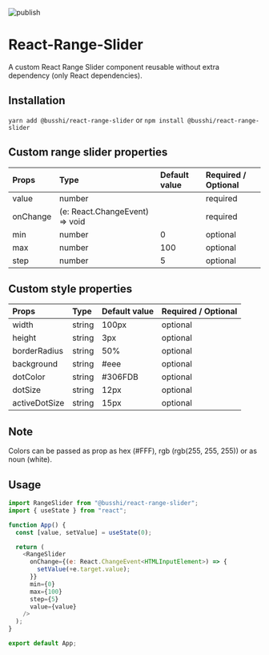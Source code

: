 ![publish](https://github.com/busshi/npm-react-range-slider/actions/workflows/publish-npm.yml/badge.svg)

# React-Range-Slider

A custom React Range Slider component reusable without extra dependency (only React dependencies).

## Installation

`yarn add @busshi/react-range-slider` or `npm install @busshi/react-range-slider`

## Custom range slider properties

| Props    | Type                                             | Default value | Required / Optional |
| :------- | :----------------------------------------------- | :------------ | :------------------ |
| value    | number                                           |               | required            |
| onChange | (e: React.ChangeEvent<HTMLInputElement>) => void |               | required            |
| min      | number                                           | 0             | optional            |
| max      | number                                           | 100           | optional            |
| step     | number                                           | 5             | optional            |

## Custom style properties

| Props         | Type   | Default value | Required / Optional |
| :------------ | :----- | :------------ | :------------------ |
| width         | string | 100px         | optional            |
| height        | string | 3px           | optional            |
| borderRadius  | string | 50%           | optional            |
| background    | string | #eee          | optional            |
| dotColor      | string | #306FDB       | optional            |
| dotSize       | string | 12px          | optional            |
| activeDotSize | string | 15px          | optional            |

## Note

Colors can be passed as prop as hex (#FFF), rgb (rgb(255, 255, 255)) or as noun (white).

## Usage

```js
import RangeSlider from "@busshi/react-range-slider";
import { useState } from "react";

function App() {
  const [value, setValue] = useState(0);

  return (
    <RangeSlider
      onChange={(e: React.ChangeEvent<HTMLInputElement>) => {
        setValue(+e.target.value);
      }}
      min={0}
      max={100}
      step={5}
      value={value}
    />
  );
}

export default App;
```
